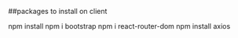 ##packages to  install on client 

npm install 
npm i bootstrap
npm i react-router-dom
npm install axios


